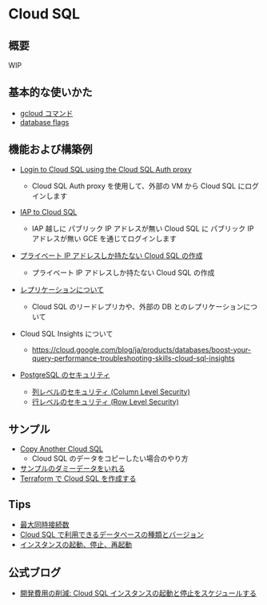 # Cloud SQL

## 概要

WIP

## 基本的な使いかた

+ [gcloud コマンド](./_gcloud/README.md)
+ [database flags](./_flag/README.md)

## 機能および構築例

+ [Login to Cloud SQL using the Cloud SQL Auth proxy](./feature-cloud-sql-auth-proxy/README.md)
  + Cloud SQL Auth proxy を使用して、外部の VM から Cloud SQL にログインします
+ [IAP to Cloud SQL](./feature-iap/README.md)
  + IAP 越しに パブリック IP アドレスが無い Cloud SQL に パブリック IP アドレスが無い GCE を通じてログインします
+ [プライベート IP アドレスしか持たない Cloud SQL の作成](./feature-only-private-ip-addr)
  + プライベート IP アドレスしか持たない Cloud SQL の作成
+ [レプリケーションについて](./feature-replication/)
  + Cloud SQL のリードレプリカや、外部の DB とのレプリケーションについて


+ Cloud SQL Insights について
  + https://cloud.google.com/blog/ja/products/databases/boost-your-query-performance-troubleshooting-skills-cloud-sql-insights
+ [PostgreSQL のセキュリティ](https://cloud.google.com/sql/docs/postgres/data-privacy-strategies?hl=en)
  + [列レベルのセキュリティ (Column Level Security)](https://cloud.google.com/sql/docs/postgres/data-privacy-strategies?hl=en#column-level-security)
  + [行レベルのセキュリティ (Row Level Security)](https://cloud.google.com/sql/docs/postgres/data-privacy-strategies?hl=en#row-level-security)

## サンプル

+ [Copy Another Cloud SQL](./samples-copy-another-sql)
  + Cloud SQL のデータをコピーしたい場合のやり方
+ [サンプルのダミーデータをいれる](./samples-dummydata/)
+ [Terraform で Cloud SQL を作成する](./samples-terraform/)

## Tips

+ [最大同時接続数](./tips-maximum-concurrent-connections)
+ [Cloud SQL で利用できるデータベースの種類とバージョン](https://cloud.google.com/sql/docs/mysql/admin-api/rest/v1beta4/SqlDatabaseVersion)
+ [インスタンスの起動、停止、再起動](https://cloud.google.com/sql/docs/mysql/start-stop-restart-instance?hl=en)

## 公式ブログ

+ [開発費用の削減: Cloud SQL インスタンスの起動と停止をスケジュールする](https://cloud.google.com/blog/ja/topics/developers-practitioners/lower-development-costs-schedule-cloud-sql-instances-start-and-stop)

